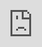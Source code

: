 ```yaml
---
title: 论坛直播网址（原声）
permalink: /Videos/Conference-livestream-original-audio
---
```

<iframe src="https://player.vimeo.com/video/694465877?h=f0d7c89f65&title=0&byline=0&portrait=0" style="position:absolute;top:0;left:0;width:100%;height:100%;" frameborder="0" allow="autoplay; fullscreen; picture-in-picture" allowfullscreen></iframe>
<script src="https://player.vimeo.com/api/player.js"></script>
(若无法观看视频，请通过此[链接](https://vimeo.com/event/1989795/)到Vimeo网页观看)

